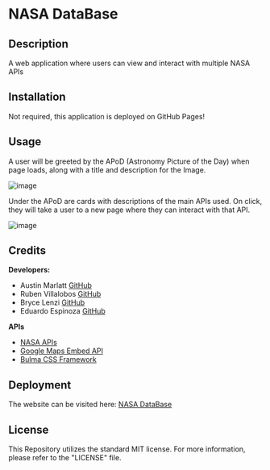 # NASA DataBase

## Description

A web application where users can view and interact with multiple NASA APIs

## Installation

Not required, this application is deployed on GitHub Pages!

## Usage

A user will be greeted by the APoD (Astronomy Picture of the Day) when page loads, along with a title and description for the Image.

![image](https://github.com/Austin-Marlatt/nasa-data-base/assets/148661094/2083d218-d06d-4b97-92b3-667e4d504307)

Under the APoD are cards with descriptions of the main APIs used. On click, they will take a user to a new page where they can interact with that API.

![image](https://github.com/Austin-Marlatt/nasa-data-base/assets/148661094/4c1210ed-3067-4e47-9716-ceb9e14bbb9d)

## Credits

**Developers:**

- Austin Marlatt [GitHub](https://github.com/Austin-Marlatt)
- Ruben Villalobos [GitHub](https://github.com/Rubenvill0811)
- Bryce Lenzi [GitHub](https://github.com/Rezovos)
- Eduardo Espinoza [GitHub](https://github.com/Edesp1)

**APIs**
 - [NASA APIs](https://api.nasa.gov/)
 - [Google Maps Embed API](https://developers.google.com/maps/documentation/embed/get-started)
 - [Bulma CSS Framework](https://bulma.io/)

 ## Deployment

 The website can be visited here: [NASA DataBase](https://austin-marlatt.github.io/nasa-data-base/)

 ## License

This Repository utilizes the standard MIT license.
For more information, please refer to the "LICENSE" file.
